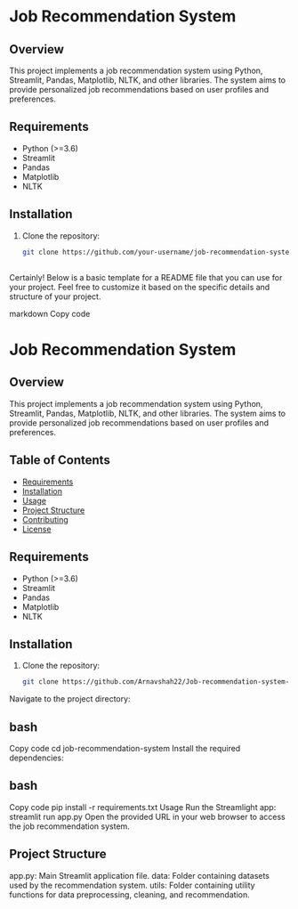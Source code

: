 # Job Recommendation System

## Overview

This project implements a job recommendation system using Python, Streamlit, Pandas, Matplotlib, NLTK, and other libraries. The system aims to provide personalized job recommendations based on user profiles and preferences.


## Requirements

- Python (>=3.6)
- Streamlit
- Pandas
- Matplotlib
- NLTK

## Installation

1. Clone the repository:

   ```bash
   git clone https://github.com/your-username/job-recommendation-system.git

##
Certainly! Below is a basic template for a README file that you can use for your project. Feel free to customize it based on the specific details and structure of your project.

markdown
Copy code
# Job Recommendation System

## Overview

This project implements a job recommendation system using Python, Streamlit, Pandas, Matplotlib, NLTK, and other libraries. The system aims to provide personalized job recommendations based on user profiles and preferences.

## Table of Contents

- [Requirements](#requirements)
- [Installation](#installation)
- [Usage](#usage)
- [Project Structure](#project-structure)
- [Contributing](#contributing)
- [License](#license)

## Requirements

- Python (>=3.6)
- Streamlit
- Pandas
- Matplotlib
- NLTK

## Installation

1. Clone the repository:

   ```bash
   git clone https://github.com/Arnavshah22/Job-recommendation-system-for-future-skills.git
Navigate to the project directory:

## bash
Copy code
cd job-recommendation-system
Install the required dependencies:

## bash
Copy code
pip install -r requirements.txt
Usage
Run the Streamlight app:
streamlit run app.py
Open the provided URL in your web browser to access the job recommendation system.

## Project Structure
app.py: Main Streamlit application file.
data: Folder containing datasets used by the recommendation system.
utils: Folder containing utility functions for data preprocessing, cleaning, and recommendation.
